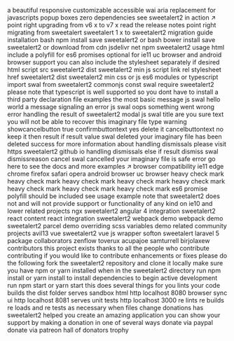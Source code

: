 a beautiful responsive customizable accessible wai aria replacement for javascripts popup boxes zero dependencies see sweetalert2 in action ↗ point right upgrading from v6 x to v7 x read the release notes point right migrating from sweetalert sweetalert 1 x to sweetalert2 migration guide installation bash npm install save sweetalert2 or bash bower install save sweetalert2 or download from cdn jsdelivr net npm sweetalert2 usage html include a polyfill for es6 promises optional for ie11 uc browser and android browser support you can also include the stylesheet separately if desired html script src sweetalert2 dist sweetalert2 min js script link rel stylesheet href sweetalert2 dist sweetalert2 min css or js es6 modules or typescript import swal from sweetalert2 commonjs const swal require sweetalert2 please note that typescript is well supported so you dont have to install a third party declaration file examples the most basic message js swal hello world a message signaling an error js swal oops something went wrong error handling the result of sweetalert2 modal js swal title are you sure text you will not be able to recover this imaginary file type warning showcancelbutton true confirmbuttontext yes delete it cancelbuttontext no keep it then result if result value swal deleted your imaginary file has been deleted success for more information about handling dismissals please visit https sweetalert2 github io handling dismissals else if result dismiss swal dismissreason cancel swal cancelled your imaginary file is safe error go here to see the docs and more examples ↗ browser compatibility ie11 edge chrome firefox safari opera android browser uc browser heavy check mark heavy check mark heavy check mark heavy check mark heavy check mark heavy check mark heavy check mark heavy check mark es6 promise polyfill should be included see usage example note that sweetalert2 does not and will not provide support or functionality of any kind on ie10 and lower related projects ngx sweetalert2 angular 4 integration sweetalert2 react content react integration sweetalert2 webpack demo webpack demo sweetalert2 parcel demo overriding scss variables demo related community projects avil13 vue sweetalert2 vue js wrapper softon sweetalert laravel 5 package collaborators zenflow toverux acupajoe samturrell birjolaxew contributors this project exists thanks to all the people who contribute contributing if you would like to contribute enhancements or fixes please do the following fork the sweetalert2 repository and clone it locally make sure you have npm or yarn installed when in the sweetalert2 directory run npm install or yarn install to install dependencies to begin active development run npm start or yarn start this does several things for you lints your code builds the dist folder serves sandbox html http localhost 8080 browser sync ui http localhost 8081 serves unit tests http localhost 3000 re lints re builds re loads and re tests as necessary when files change donations has sweetalert2 helped you create an amazing application you can show your support by making a donation in one of several ways donate via paypal donate via patreon hall of donators trophy